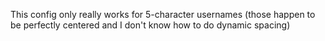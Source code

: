 This config only really works for 5-character usernames (those happen to be perfectly centered and I don't know how to do dynamic spacing)
